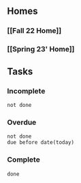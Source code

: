 ## Homes
### [[Fall 22 Home]]
### [[Spring 23' Home]]

## Tasks
### Incomplete
```tasks
not done
```
### Overdue
```tasks
not done
due before date(today)
```
### Complete
```tasks
done
```
